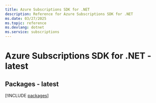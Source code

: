 ```yaml
---
title: Azure Subscriptions SDK for .NET
description: Reference for Azure Subscriptions SDK for .NET
ms.date: 03/27/2025
ms.topic: reference
ms.devlang: dotnet
ms.service: subscriptions
---
```

# Azure Subscriptions SDK for .NET - latest
## Packages - latest
[!INCLUDE [packages](subscriptions-index.md)]